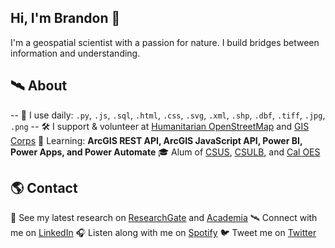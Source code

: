 ## Hi, I'm Brandon 👋

I'm a geospatial scientist with a passion for nature. 
I build bridges between information and understanding.

## 🛰 About
-- 🧰 I use daily: `.py`, `.js`,  `.sql`, `.html`, `.css`, `.svg`, `.xml`, `.shp`, `.dbf`, `.tiff`, `.jpg`, `.png`
-- 🛠 I support & volunteer at <a href="https://www.hotosm.org" target="blank">Humanitarian OpenStreetMap</a> and <a href="https://www.giscorps.org" target="blank">GIS Corps</a>
🌱 Learning: **ArcGIS REST API, ArcGIS JavaScript API, Power BI, Power Apps, and Power Automate**
🎓 Alum of <a href="https://www.csus.edu" target="blank">CSUS</a>, <a href="https://www.csulb.edu" target="blank">CSULB</a>, and <a href="https://www.caloes.ca.gov" target="blank">Cal OES</a>

## 🌎 Contact
🚀 See my latest research on <a href="https://www.researchgate.net/profile/Brandon-George" target="blank">ResearchGate</a> and <a href="https://csulb.academia.edu/BrandonGeorge" target="blank">Academia</a>
🛰️ Connect with me on <a href="https://www.linkedin.com/in/brandonjgeo/" target="blank">LinkedIn</a>
🎧 Listen along with me on <a href="https://open.spotify.com/playlist/55M22f0rCvsppRlrFuFRgi" target="blank">Spotify</a>
🐦 Tweet me on <a href="https://twitter.com/brandonjgeo/" target="blank">Twitter</a>


